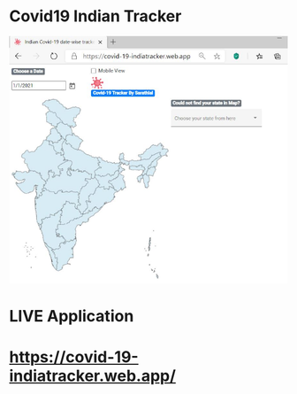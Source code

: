 # Covid19 Indian Tracker
 
 ![](images/0.jpg)
 
 # LIVE Application
 # https://covid-19-indiatracker.web.app/

